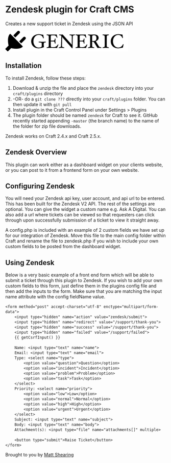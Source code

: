 # Zendesk plugin for Craft CMS

Creates a new support ticket in Zendesk using the JSON API

![Screenshot](resources/screenshots/plugin_logo.png)

## Installation

To install Zendesk, follow these steps:

1. Download & unzip the file and place the `zendesk` directory into your `craft/plugins` directory
2.  -OR- do a `git clone ???` directly into your `craft/plugins` folder.  You can then update it with `git pull`
3. Install plugin in the Craft Control Panel under Settings > Plugins
4. The plugin folder should be named `zendesk` for Craft to see it.  GitHub recently started appending `-master` (the branch name) to the name of the folder for zip file downloads.

Zendesk works on Craft 2.4.x and Craft 2.5.x.

## Zendesk Overview

This plugin can work either as a dashboard widget on your clients website, or you can post to it from a frontend form on your own website.

## Configuring Zendesk

You will need your Zendesk api key, user account, and api url to be entered. This has been built for the Zendesk V2 API. The rest of the settings are optional. You can give the widget a custom name e.g. Ask A Digital. You can also add a url where tickets can be viewed so that requesters can click through upon successfully submission of a ticket to view it straight away.

A config.php is included with an example of 2 custom fields we have set up for our integration of Zendesk. Move this file to the main config folder within Craft and rename the file to zendesk.php if you wish to include your own custom fields to be posted from the dashboard widget.

## Using Zendesk

Below is a very basic example of a front end form which will be able to submit a ticket through this plugin to Zendesk. If you wish to add your own custom fields to this form, just define them in the plugins config file and then add the inputs to the form. Make sure that you are matching the input name attribute with the config fieldName value.

```
<form method="post" accept-charset="utf-8" enctype="multipart/form-data">
	<input type="hidden" name="action" value="zendesk/submit">
	<input type="hidden" name="redirect" value="/support/thank-you">
	<input type="hidden" name="success" value="/support/thank-you">
	<input type="hidden" name="failed" value="/support/failed">
	{{ getCsrfInput() }}
	
	Name: <input type="text" name="name">
	Email: <input type="text" name="email">
	Type: <select name="type">
		<option value="question">Question</option>
		<option value="incident">Incident</option>
		<option value="problem">Problem</option>
		<option value="task">Task</option>
	</select>
	Priority: <select name="priority">
		<option value="low">Low</option>
		<option value="normal">Normal</option>
		<option value="high">High</option>
		<option value="urgent">Urgent</option>
	</select>
	Subject: <input type="text" name="subject">
	Body: <input type="text" name="body">
	Attachment(s): <input type="file" name="attachments[]" multiple>
	
	<button type="submit">Raise Ticket</button>
</form>
```

Brought to you by [Matt Shearing](https://adigital.agency)

